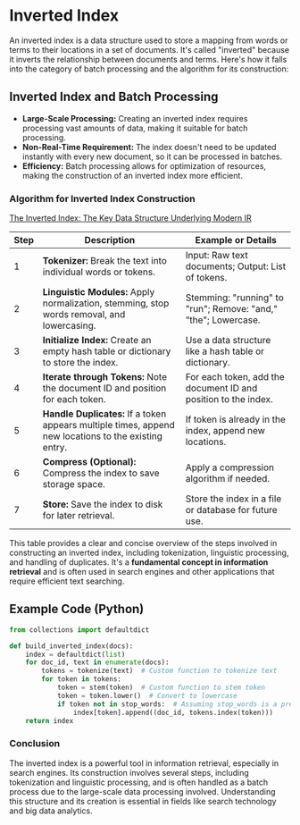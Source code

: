 # Inverted Index

An inverted index is a data structure used to store a mapping from words or terms to their locations in a set of documents. It's called "inverted" because it inverts the relationship between documents and terms. Here's how it falls into the category of batch processing and the algorithm for its construction:

## Inverted Index and Batch Processing

- **Large-Scale Processing:** Creating an inverted index requires processing vast amounts of data, making it suitable for batch processing.
- **Non-Real-Time Requirement:** The index doesn't need to be updated instantly with every new document, so it can be processed in batches.
- **Efficiency:** Batch processing allows for optimization of resources, making the construction of an inverted index more efficient.

### Algorithm for Inverted Index Construction

[The Inverted Index: The Key Data Structure Underlying Modern IR](https://www.slideserve.com/lumina/the-inverted-index-the-key-data-structure-underlying-modern-ir)

| Step  | Description                                                                                   | Example or Details                                               |
|-------|-----------------------------------------------------------------------------------------------|------------------------------------------------------------------|
| 1     | **Tokenizer:** Break the text into individual words or tokens.                                | Input: Raw text documents; Output: List of tokens.               |
| 2     | **Linguistic Modules:** Apply normalization, stemming, stop words removal, and lowercasing.                   | Stemming: "running" to "run"; Remove: "and," "the"; Lowercase.  |
| 3     | **Initialize Index:** Create an empty hash table or dictionary to store the index.             | Use a data structure like a hash table or dictionary.            |
| 4     | **Iterate through Tokens:** Note the document ID and position for each token.                   | For each token, add the document ID and position to the index.   |
| 5     | **Handle Duplicates:** If a token appears multiple times, append new locations to the existing entry. | If token is already in the index, append new locations.          |
| 6     | **Compress (Optional):** Compress the index to save storage space.                             | Apply a compression algorithm if needed.                         |
| 7     | **Store:** Save the index to disk for later retrieval.                                         | Store the index in a file or database for future use.            |

This table provides a clear and concise overview of the steps involved in constructing an inverted index, including tokenization, linguistic processing, and handling of duplicates. It's a **fundamental concept in information retrieval** and is often used in search engines and other applications that require efficient text searching.

## Example Code (Python)

```python
from collections import defaultdict

def build_inverted_index(docs):
    index = defaultdict(list)
    for doc_id, text in enumerate(docs):
        tokens = tokenize(text)  # Custom function to tokenize text
        for token in tokens:
            token = stem(token)  # Custom function to stem token
            token = token.lower()  # Convert to lowercase
            if token not in stop_words:  # Assuming stop_words is a predefined set
                index[token].append((doc_id, tokens.index(token)))
    return index
```

### Conclusion

The inverted index is a powerful tool in information retrieval, especially in search engines. Its construction involves several steps, including tokenization and linguistic processing, and is often handled as a batch process due to the large-scale data processing involved. Understanding this structure and its creation is essential in fields like search technology and big data analytics.
